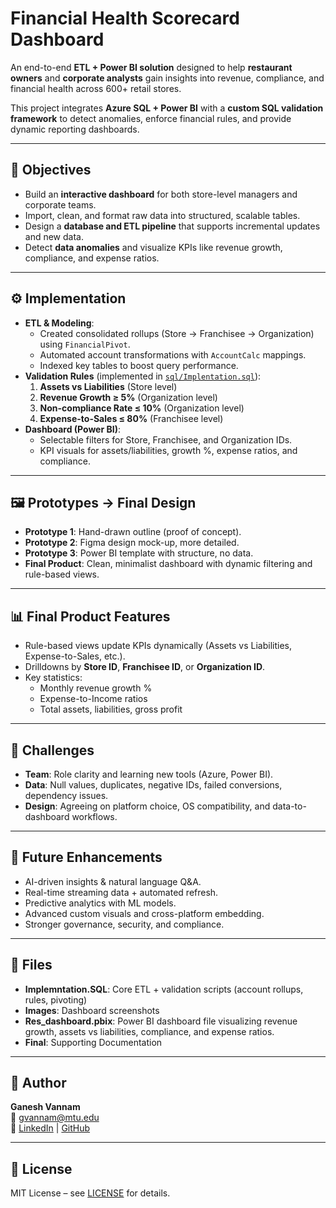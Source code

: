 # Financial Health Scorecard Dashboard

An end-to-end **ETL + Power BI solution** designed to help **restaurant owners** and **corporate analysts** gain insights into revenue, compliance, and financial health across 600+ retail stores.  

This project integrates **Azure SQL + Power BI** with a **custom SQL validation framework** to detect anomalies, enforce financial rules, and provide dynamic reporting dashboards.

---

## 🎯 Objectives
- Build an **interactive dashboard** for both store-level managers and corporate teams.
- Import, clean, and format raw data into structured, scalable tables.
- Design a **database and ETL pipeline** that supports incremental updates and new data.
- Detect **data anomalies** and visualize KPIs like revenue growth, compliance, and expense ratios.

---

## ⚙️ Implementation
- **ETL & Modeling**:  
  - Created consolidated rollups (Store → Franchisee → Organization) using `FinancialPivot`.
  - Automated account transformations with `AccountCalc` mappings.
  - Indexed key tables to boost query performance.
- **Validation Rules** (implemented in [`sql/Implentation.sql`](sql/Implentation.sql)):  
  1. **Assets vs Liabilities** (Store level)  
  2. **Revenue Growth ≥ 5%** (Organization level)  
  3. **Non-compliance Rate ≤ 10%** (Organization level)  
  4. **Expense-to-Sales ≤ 80%** (Franchisee level)
- **Dashboard (Power BI)**:
  - Selectable filters for Store, Franchisee, and Organization IDs.
  - KPI visuals for assets/liabilities, growth %, expense ratios, and compliance.

---

## 🖼️ Prototypes → Final Design
- **Prototype 1**: Hand-drawn outline (proof of concept).  
- **Prototype 2**: Figma design mock-up, more detailed.  
- **Prototype 3**: Power BI template with structure, no data.  
- **Final Product**: Clean, minimalist dashboard with dynamic filtering and rule-based views.

---

## 📊 Final Product Features
- Rule-based views update KPIs dynamically (Assets vs Liabilities, Expense-to-Sales, etc.).
- Drilldowns by **Store ID**, **Franchisee ID**, or **Organization ID**.
- Key statistics:  
  - Monthly revenue growth %  
  - Expense-to-Income ratios  
  - Total assets, liabilities, gross profit  

---

## 🚧 Challenges
- **Team**: Role clarity and learning new tools (Azure, Power BI).  
- **Data**: Null values, duplicates, negative IDs, failed conversions, dependency issues.  
- **Design**: Agreeing on platform choice, OS compatibility, and data-to-dashboard workflows.

---

## 🚀 Future Enhancements
- AI-driven insights & natural language Q&A.  
- Real-time streaming data + automated refresh.  
- Predictive analytics with ML models.  
- Advanced custom visuals and cross-platform embedding.  
- Stronger governance, security, and compliance.  

---
## 📂 Files
- **Implemntation.SQL**: Core ETL + validation scripts (account rollups, rules, pivoting)
- **Images**: Dashboard screenshots
- **Res_dashboard.pbix**: Power BI dashboard file visualizing revenue growth, assets vs liabilities, compliance, and expense ratios.
- **Final**: Supporting Documentation


---

## 👤 Author
**Ganesh Vannam**  
📧 [gvannam@mtu.edu](mailto:gvannam@mtu.edu)  
🔗 [LinkedIn](https://www.linkedin.com/in/ganesh-vannam-8681642a8/) | [GitHub](https://github.com/ganeshvannam)

---

## 📜 License
MIT License – see [LICENSE](LICENSE) for details.


